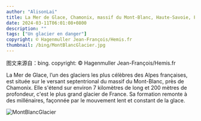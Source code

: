 ```yaml
---
author: "AlisonLai"
title: La Mer de Glace, Chamonix, massif du Mont-Blanc, Haute-Savoie, France (© Hagenmuller Jean-François/Hemis.fr)
date: 2024-03-11T06:01:08+0800
description: ""
tags: ["Un glacier en danger"]
copyright: © Hagenmuller Jean-François/Hemis.fr
thumbnail: /bing/MontBlancGlacier.jpg
---
```

图文来源自：bing.  copyright: © Hagenmuller Jean-François/Hemis.fr

La Mer de Glace, l’un des glaciers les plus célèbres des Alpes françaises, est située sur le versant septentrional du massif du Mont-Blanc, près de Chamonix. Elle s'étend sur environ 7 kilomètres de long et 200 mètres de profondeur, c'est le plus grand glacier de France. Sa formation remonte à des millénaires, façonnée par le mouvement lent et constant de la glace.

![MontBlancGlacier](/bing/MontBlancGlacier.jpg)